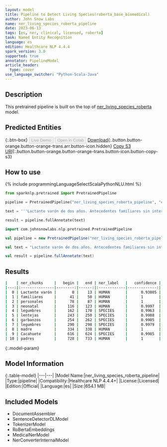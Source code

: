 ```yaml
---
layout: model
title: Pipeline to Detect Living Species(roberta_base_biomedical)
author: John Snow Labs
name: ner_living_species_roberta_pipeline
date: 2023-06-13
tags: [es, ner, clinical, licensed, roberta]
task: Named Entity Recognition
language: es
edition: Healthcare NLP 4.4.4
spark_version: 3.0
supported: true
annotator: PipelineModel
article_header:
  type: cover
use_language_switcher: "Python-Scala-Java"
---
```


## Description

This pretrained pipeline is built on the top of [ner_living_species_roberta](https://nlp.johnsnowlabs.com/2022/06/22/ner_living_species_roberta_es_3_0.html) model.

## Predicted Entities



{:.btn-box}
<button class="button button-orange" disabled>Live Demo</button>
<button class="button button-orange" disabled>Open in Colab</button>
[Download](https://s3.amazonaws.com/auxdata.johnsnowlabs.com/clinical/models/ner_living_species_roberta_pipeline_es_4.4.4_3.0_1686658741833.zip){:.button.button-orange.button-orange-trans.arr.button-icon.hidden}
[Copy S3 URI](s3://auxdata.johnsnowlabs.com/clinical/models/ner_living_species_roberta_pipeline_es_4.4.4_3.0_1686658741833.zip){:.button.button-orange.button-orange-trans.button-icon.button-copy-s3}

## How to use

<div class="tabs-box" markdown="1">
{% include programmingLanguageSelectScalaPythonNLU.html %}

```python
from sparknlp.pretrained import PretrainedPipeline

pipeline = PretrainedPipeline("ner_living_species_roberta_pipeline", "es", "clinical/models")

text = '''Lactante varón de dos años. Antecedentes familiares sin interés. Antecedentes personales: Embarazo, parto y periodo neonatal normal. En seguimiento por alergia a legumbres, diagnosticado con diez meses por reacción urticarial generalizada con lentejas y garbanzos, con dieta de exclusión a legumbres desde entonces. En ésta visita la madre describe episodios de eritema en zona maxilar derecha con afectación ocular ipsilateral que se resuelve en horas tras la administración de corticoides. Le ha ocurrido en 5-6 ocasiones, en relación con la ingesta de alimentos previamente tolerados. Exploración complementaria: Cacahuete, ac(ige)19.2 Ku.arb/l. Resultados: Ante la sospecha clínica de Síndrome de Frey, se tranquiliza a los padres, explicándoles la naturaleza del cuadro y se cita para revisión anual.'''

result = pipeline.fullAnnotate(text)
```
```scala
import com.johnsnowlabs.nlp.pretrained.PretrainedPipeline

val pipeline = new PretrainedPipeline("ner_living_species_roberta_pipeline", "es", "clinical/models")

val text = "Lactante varón de dos años. Antecedentes familiares sin interés. Antecedentes personales: Embarazo, parto y periodo neonatal normal. En seguimiento por alergia a legumbres, diagnosticado con diez meses por reacción urticarial generalizada con lentejas y garbanzos, con dieta de exclusión a legumbres desde entonces. En ésta visita la madre describe episodios de eritema en zona maxilar derecha con afectación ocular ipsilateral que se resuelve en horas tras la administración de corticoides. Le ha ocurrido en 5-6 ocasiones, en relación con la ingesta de alimentos previamente tolerados. Exploración complementaria: Cacahuete, ac(ige)19.2 Ku.arb/l. Resultados: Ante la sospecha clínica de Síndrome de Frey, se tranquiliza a los padres, explicándoles la naturaleza del cuadro y se cita para revisión anual."

val result = pipeline.fullAnnotate(text)
```
</div>



## Results

```bash
|    | ner_chunks     |   begin |   end | ner_label   |   confidence |
|---:|:---------------|--------:|------:|:------------|-------------:|
|  0 | Lactante varón |       0 |    13 | HUMAN       |      0.93805 |
|  1 | familiares     |      41 |    50 | HUMAN       |      1       |
|  2 | personales     |      78 |    87 | HUMAN       |      1       |
|  3 | neonatal       |     116 |   123 | HUMAN       |      0.9997  |
|  4 | legumbres      |     162 |   170 | SPECIES     |      0.9963  |
|  5 | lentejas       |     243 |   250 | SPECIES     |      0.9988  |
|  6 | garbanzos      |     254 |   262 | SPECIES     |      0.9905  |
|  7 | legumbres      |     290 |   298 | SPECIES     |      0.9979  |
|  8 | madre          |     334 |   338 | HUMAN       |      1       |
|  9 | Cacahuete      |     616 |   624 | SPECIES     |      0.9985  |
| 10 | padres         |     728 |   733 | HUMAN       |      1       |
```

{:.model-param}
## Model Information

{:.table-model}
|---|---|
|Model Name:|ner_living_species_roberta_pipeline|
|Type:|pipeline|
|Compatibility:|Healthcare NLP 4.4.4+|
|License:|Licensed|
|Edition:|Official|
|Language:|es|
|Size:|654.1 MB|

## Included Models

- DocumentAssembler
- SentenceDetectorDLModel
- TokenizerModel
- RoBertaEmbeddings
- MedicalNerModel
- NerConverterInternalModel